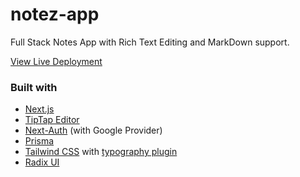 # notez-app

Full Stack Notes App with Rich Text Editing and MarkDown support.

[View Live Deployment](https://notez-app.vercel.app/)

### Built with

- [Next.js](https://nextjs.org/)
- [TipTap Editor](https://github.com/ueberdosis/tiptap)
- [Next-Auth](https://next-auth.js.org/) (with Google Provider)
- [Prisma](https://www.prisma.io/nextjs)
- [Tailwind CSS](https://tailwindcss.com/) with [typography plugin](https://tailwindcss.com/docs/typography-plugin)
- [Radix UI](https://www.radix-ui.com/)
